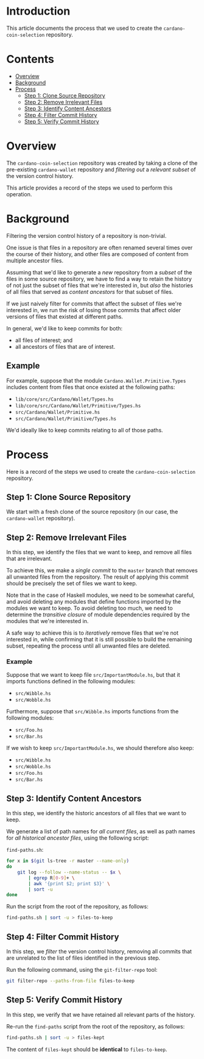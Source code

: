 # Introduction

This article documents the process that we used to create the
`cardano-coin-selection` repository.

# Contents

* [Overview](#overview)
* [Background](#background)
* [Process](#process)
  * [Step 1: Clone Source Repository](#step-1-clone-source-repository)
  * [Step 2: Remove Irrelevant Files](#step-2-remove-irrelevant-files)
  * [Step 3: Identify Content Ancestors](#step-3-identify-content-ancestors)
  * [Step 4: Filter Commit History](#step-4-filter-commit-history)
  * [Step 5: Verify Commit History](#step-5-verify-commit-history)

# Overview

The `cardano-coin-selection` repository was created by taking a clone of the
pre-existing `cardano-wallet` repository and *filtering out* a *relevant
subset* of the version control history.

This article provides a record of the steps we used to perform this operation.

# Background

Filtering the version control history of a repository is non-trivial.

One issue is that files in a repository are often renamed several times over
the course of their history, and other files are composed of content from
multiple ancestor files.

Assuming that we'd like to generate a *new* repository from a *subset* of the
files in some source repository, we have to find a way to retain the history of
not just the subset of files that we're interested in, but *also* the histories
of all files that served as *content ancestors* for that subset of files.

If we just naively filter for commits that affect the subset of files we're
interested in, we run the risk of losing those commits that affect older
versions of files that existed at different paths.

In general, we'd like to keep commits for both:

 * all files of interest; and
 * all ancestors of files that are of interest.

## Example

For example, suppose that the module `Cardano.Wallet.Primitive.Types` includes
content from files that once existed at the following paths:

 * `lib/core/src/Cardano/Wallet/Types.hs`
 * `lib/core/src/Cardano/Wallet/Primitive/Types.hs`
 * `src/Cardano/Wallet/Primitive.hs`
 * `src/Cardano/Wallet/Primitive/Types.hs`

We'd ideally like to keep commits relating to all of those paths.

# Process

Here is a record of the steps we used to create the `cardano-coin-selection`
repository.

## Step 1: Clone Source Repository

We start with a fresh clone of the source repository (in our case, the
`cardano-wallet` repository).

## Step 2: Remove Irrelevant Files

In this step, we identify the files that we want to keep, and remove all files
that are irrelevant.

To achieve this, we make a *single commit* to the `master` branch that removes
all unwanted files from the repository. The result of applying this commit
should be precisely the set of files we want to keep.

Note that in the case of Haskell modules, we need to be somewhat careful, and
avoid deleting any modules that define functions imported by the modules we
want to keep. To avoid deleting too much, we need to determine the *transitive
closure* of module dependencies required by the modules that we're interested
in.

A safe way to achieve this is to *iteratively* remove files that we're not
interested in, while confirming that it is still possible to build the
remaining subset, repeating the process until all unwanted files are deleted.

### Example

Suppose that we want to keep file `src/ImportantModule.hs`, but that it imports
functions defined in the following modules:

 * `src/Wibble.hs`
 * `src/Wobble.hs`

Furthermore, suppose that `src/Wibble.hs` imports functions from the following
modules:

 * `src/Foo.hs`
 * `src/Bar.hs`

If we wish to keep `src/ImportantModule.hs`, we should therefore also keep:

 * `src/Wibble.hs`
 * `src/Wobble.hs`
 * `src/Foo.hs`
 * `src/Bar.hs`

## Step 3: Identify Content Ancestors

In this step, we identify the historic ancestors of all files that we want to
keep.

We generate a list of path names for *all current files*, as well as path names
for *all historical ancestor files*, using the following script:

`find-paths.sh`:
```sh
for x in $(git ls-tree -r master --name-only)
do
    git log --follow --name-status -- $x \
        | egrep R[0-9]+ \
        | awk '{print $2; print $3}' \
        | sort -u
done
```

Run the script from the root of the repository, as follows:
```sh
find-paths.sh | sort -u > files-to-keep
```

## Step 4: Filter Commit History

In this step, we *filter* the version control history, removing all commits
that are unrelated to the list of files identified in the previous step.

Run the following command, using the `git-filter-repo` tool:

```sh
git filter-repo --paths-from-file files-to-keep
```

## Step 5: Verify Commit History

In this step, we verify that we have retained all relevant parts of the
history.

Re-run the `find-paths` script from the root of the repository, as follows:
```sh
find-paths.sh | sort -u > files-kept
```

The content of `files-kept` should be **identical** to `files-to-keep`.
